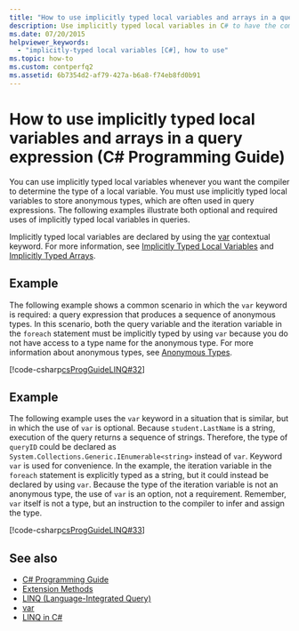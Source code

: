 ```yaml
---
title: "How to use implicitly typed local variables and arrays in a query expression - C# Programming Guide"
description: Use implicitly typed local variables in C# to have the compiler determine the type of a local variable. You must use them to store anonymous types.
ms.date: 07/20/2015
helpviewer_keywords: 
  - "implicitly-typed local variables [C#], how to use"
ms.topic: how-to
ms.custom: contperfq2
ms.assetid: 6b7354d2-af79-427a-b6a8-f74eb8fd0b91
---
```

# How to use implicitly typed local variables and arrays in a query expression (C# Programming Guide)

You can use implicitly typed local variables whenever you want the compiler to determine the type of a local variable. You must use implicitly typed local variables to store anonymous types, which are often used in query expressions. The following examples illustrate both optional and required uses of implicitly typed local variables in queries.  
  
 Implicitly typed local variables are declared by using the [var](../../language-reference/keywords/var.md) contextual keyword. For more information, see [Implicitly Typed Local Variables](./implicitly-typed-local-variables.md) and [Implicitly Typed Arrays](../arrays/implicitly-typed-arrays.md).  
  
## Example  

 The following example shows a common scenario in which the `var` keyword is required: a query expression that produces a sequence of anonymous types. In this scenario, both the query variable and the iteration variable in the `foreach` statement must be implicitly typed by using `var` because you do not have access to a type name for the anonymous type. For more information about anonymous types, see [Anonymous Types](./anonymous-types.md).  
  
 [!code-csharp[csProgGuideLINQ#32](~/samples/snippets/csharp/VS_Snippets_VBCSharp/csProgGuideLINQ/CS/csRef30LangFeatures_2.cs#32)]  
  
## Example  

 The following example uses the `var` keyword in a situation that is similar, but in which the use of `var` is optional. Because `student.LastName` is a string, execution of the query returns a sequence of strings. Therefore, the type of `queryID` could be declared as `System.Collections.Generic.IEnumerable<string>` instead of `var`. Keyword `var` is used for convenience. In the example, the iteration variable in the `foreach` statement is explicitly typed as a string, but it could instead be declared by using `var`. Because the type of the iteration variable is not an anonymous type, the use of `var` is an option, not a requirement. Remember, `var` itself is not a type, but an instruction to the compiler to infer and assign the type.  
  
 [!code-csharp[csProgGuideLINQ#33](~/samples/snippets/csharp/VS_Snippets_VBCSharp/csProgGuideLINQ/CS/csRef30LangFeatures_2.cs#33)]  
  
## See also

- [C# Programming Guide](../index.md)
- [Extension Methods](./extension-methods.md)
- [LINQ (Language-Integrated Query)](../../linq/index.md)
- [var](../../language-reference/keywords/var.md)
- [LINQ in C#](../../linq/index.md)
